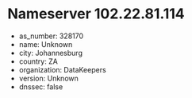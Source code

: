 # Nameserver 102.22.81.114

* as_number: 328170
* name: Unknown
* city: Johannesburg
* country: ZA
* organization: DataKeepers
* version: Unknown
* dnssec: false
